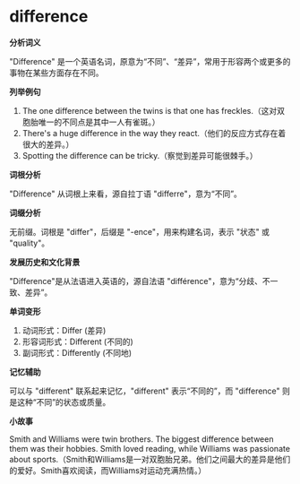 # difference

**分析词义**

  

"Difference" 是一个英语名词，原意为“不同”、“差异”，常用于形容两个或更多的事物在某些方面存在不同。

  

**列举例句**

  

1.  The one difference between the twins is that one has freckles.（这对双胞胎唯一的不同点是其中一人有雀斑。）
2.  There's a huge difference in the way they react.（他们的反应方式存在着很大的差异。）
3.  Spotting the difference can be tricky.（察觉到差异可能很棘手。）

  

**词根分析**

  

"Difference" 从词根上来看，源自拉丁语 "differre"，意为“不同”。

  

**词缀分析**

  

无前缀。词根是 "differ"，后缀是 "-ence"，用来构建名词，表示 "状态" 或 "quality"。

  

**发展历史和文化背景**

  

"Difference"是从法语进入英语的，源自法语 "différence"，意为“分歧、不一致、差异”。

  

**单词变形**

  

1.  动词形式：Differ (差异)
2.  形容词形式：Different (不同的)
3.  副词形式：Differently (不同地)

  

**记忆辅助**

  

可以与 "different" 联系起来记忆，"different" 表示“不同的”，而 "difference" 则是这种“不同”的状态或质量。

  

**小故事**

  

Smith and Williams were twin brothers. The biggest difference between them was their hobbies. Smith loved reading, while Williams was passionate about sports.（Smith和Williams是一对双胞胎兄弟。他们之间最大的差异是他们的爱好。Smith喜欢阅读，而Williams对运动充满热情。）
